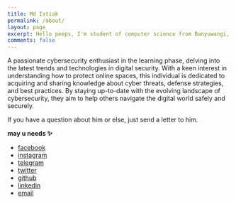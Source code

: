 ```yaml
---
title: Md Istiak
permalink: /about/
layout: page
excerpt: Hello peeps, I'm student of computer science from Banyuwangi, living in Jogjakarta. This blog for documentation about my programming journey, running on jekyll, hosting on netlify and using my own simple theme.
comments: false
---
```

A passionate cybersecurity enthusiast in the learning phase, delving into the latest trends and technologies in digital security. With a keen interest in understanding how to protect online spaces, this individual is dedicated to acquiring and sharing knowledge about cyber threats, defense strategies, and best practices. By staying up-to-date with the evolving landscape of cybersecurity, they aim to help others navigate the digital world safely and securely.

If you have a question about him or else, just send a letter to him.

<!-- You can [report](http://github.com/piharpi/jekyll-klise/issues/new) if there is an broken link(s) or somethings else. -->

**may u needs ✨**
- <a href="https://www.facebook.com/0xistiak" target="_blank" rel="noopener">facebook</a>
- <a href="https://www.instagram.com/0xistiak" target="_blank" rel="noopener">instagram</a>
- <a href="https://t.me/Oxistiak" target="_blank" rel="noopener">telegram</a>
- <a href="https://twitter.com/Oxistiak" target="_blank" rel="noopener">twitter</a>
- <a href="https://github.com/0xistiak" target="_blank" rel="noopener">github</a>
- <a href="https://www.linkedin.com/in/0xistiak" target="_blank" rel="noopener">linkedin</a>
- <a href="mailto:contact.alphaistiak@gmail.com">email</a>